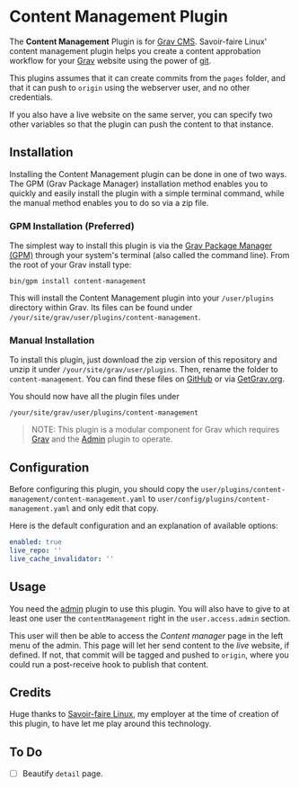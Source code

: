 # Content Management Plugin

The **Content Management** Plugin is for [Grav CMS](http://github.com/getgrav/grav). Savoir-faire Linux' content management plugin helps you create a content approbation workflow for your [Grav][grav] website using the power of [git][git].

This plugins assumes that it can create commits from the `pages` folder, and that it can push to `origin` using the webserver user, and no other credentials.

If you also have a live website on the same server, you can specify two other variables so that the plugin can push the content to that instance.

## Installation

Installing the Content Management plugin can be done in one of two ways. The GPM (Grav Package Manager) installation method enables you to quickly and easily install the plugin with a simple terminal command, while the manual method enables you to do so via a zip file.

### GPM Installation (Preferred)

The simplest way to install this plugin is via the [Grav Package Manager (GPM)](http://learn.getgrav.org/advanced/grav-gpm) through your system's terminal (also called the command line).  From the root of your Grav install type:

    bin/gpm install content-management

This will install the Content Management plugin into your `/user/plugins` directory within Grav. Its files can be found under `/your/site/grav/user/plugins/content-management`.

### Manual Installation

To install this plugin, just download the zip version of this repository and unzip it under `/your/site/grav/user/plugins`. Then, rename the folder to `content-management`. You can find these files on [GitHub](https://github.com/savoirfairelinux/grav-plugin-content-management) or via [GetGrav.org](http://getgrav.org/downloads/plugins#extras).

You should now have all the plugin files under

    /your/site/grav/user/plugins/content-management

> NOTE: This plugin is a modular component for Grav which requires [Grav](http://github.com/getgrav/grav) and the [Admin][admin] plugin to operate.

## Configuration

Before configuring this plugin, you should copy the `user/plugins/content-management/content-management.yaml` to `user/config/plugins/content-management.yaml` and only edit that copy.

Here is the default configuration and an explanation of available options:

```yaml
enabled: true
live_repo: ''
live_cache_invalidator: ''
```

## Usage

You need the [admin][admin] plugin to use this plugin. You will also have to give to at least one user the `contentManagement` right in the `user.access.admin` section.

This user will then be able to access the *Content manager* page in the left menu of the admin. This page will let her send content to the *live* website, if defined. If not, that commit will be tagged and pushed to `origin`, where you could run a post-receive hook to publish that content.

## Credits

Huge thanks to [Savoir-faire Linux][savoirfairelinux], my employer at the time of creation of this plugin, to have let me play around this technology.

## To Do

- [ ] Beautify `detail` page.

[savoirfairelinux]: https://savoirfairelinux.com
[admin]: https://github.com/getgrav/grav-plugin-admin
[grav]: http://github.com/getgrav/grav
[git]: https://git-scm.com/
